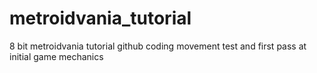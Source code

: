# metroidvania_tutorial
8 bit metroidvania tutorial github
coding movement test and first pass at initial game mechanics